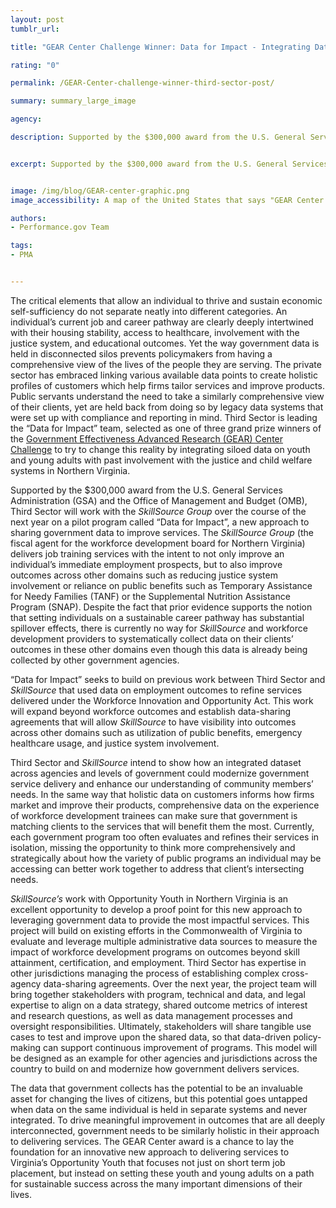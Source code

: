 ```yaml
---
layout: post
tumblr_url:

title: "GEAR Center Challenge Winner: Data for Impact - Integrating Data for Workforce Training Programs"

rating: "0"

permalink: /GEAR-Center-challenge-winner-third-sector-post/

summary: summary_large_image

agency:

description: Supported by the $300,000 award from the U.S. General Services Administration (GSA) and the Office of Management and Budget (OMB), Third Sector will work with the SkillSource Group over the course of the next year on a pilot program called “Data for Impact”, a new approach to sharing government data to improve services.


excerpt: Supported by the $300,000 award from the U.S. General Services Administration (GSA) and the Office of Management and Budget (OMB), Third Sector will work with the SkillSource Group over the course of the next year on a pilot program called “Data for Impact”, a new approach to sharing government data to improve services.


image: /img/blog/GEAR-center-graphic.png
image_accessibility: A map of the United States that says "GEAR Center Challenge Winners."

authors:
- Performance.gov Team

tags:
- PMA


---
```

The critical elements that allow an individual to thrive and sustain economic self-sufficiency do not separate neatly into different categories. An individual’s current job and career pathway are clearly deeply intertwined with their housing stability, access to healthcare, involvement with the justice system, and educational outcomes. Yet the way government data is held in disconnected silos prevents policymakers from having a comprehensive view of the lives of the people they are serving. The private sector has embraced linking various available data points to create holistic profiles of customers which help firms tailor services and improve products. Public servants understand the need to take a similarly comprehensive view of their clients, yet are held back from doing so by legacy data systems that were set up with compliance and reporting in mind. Third Sector is leading the “Data for Impact” team, selected as one of three grand prize winners of the [Government Effectiveness Advanced Research (GEAR) Center Challenge](https://www.performance.gov/GEARcenter/) to try to change this reality by integrating siloed data on youth and young adults with past involvement with the justice and child welfare systems in Northern Virginia.

Supported by the $300,000 award from the U.S. General Services Administration (GSA) and the Office of Management and Budget (OMB), Third Sector will work with the *SkillSource Group* over the course of the next year on a pilot program called “Data for Impact”, a new approach to sharing government data to improve services. The *SkillSource Group* (the fiscal agent for the workforce development board for Northern Virginia) delivers job training services with the intent to not only improve an individual’s immediate employment prospects, but to also improve outcomes across other domains such as reducing justice system involvement or reliance on public benefits such as Temporary Assistance for Needy Families (TANF) or the Supplemental Nutrition Assistance Program (SNAP). Despite the fact that prior evidence supports the notion that setting individuals on a sustainable career pathway has substantial spillover effects, there is currently no way for *SkillSource* and workforce development providers to systematically collect data on their clients’ outcomes in these other domains even though this data is already being collected by other government agencies.

“Data for Impact” seeks to build on previous work between Third Sector and *SkillSource* that used data on employment outcomes to refine services delivered under the Workforce Innovation and Opportunity Act. This work will expand beyond workforce outcomes and establish data-sharing agreements that will allow *SkillSource* to have visibility into outcomes across other domains such as utilization of public benefits, emergency healthcare usage, and justice system involvement.

Third Sector and *SkillSource* intend to show how an integrated dataset across agencies and levels of government could modernize government service delivery and enhance our understanding of community members’ needs. In the same way that holistic data on customers informs how firms market and improve their products, comprehensive data on the experience of workforce development trainees can make sure that government is matching clients to the services that will benefit them the most. Currently, each government program too often evaluates and refines their services in isolation, missing the opportunity to think more comprehensively and strategically about how the variety of public programs an individual may be accessing can better work together to address that client’s intersecting needs.

*SkillSource’s* work with Opportunity Youth in Northern Virginia is an excellent opportunity to develop a proof point for this new approach to leveraging government data to provide the most impactful services. This project will build on existing efforts in the Commonwealth of Virginia to evaluate and leverage multiple administrative data sources to measure the impact of workforce development programs on outcomes beyond skill attainment, certification, and employment. Third Sector has expertise in other jurisdictions managing the process of establishing complex cross-agency data-sharing agreements. Over the next year, the project team will bring together stakeholders with program, technical and data, and legal expertise to align on a data strategy, shared outcome metrics of interest and research questions, as well as data management processes and oversight responsibilities. Ultimately, stakeholders will share tangible use cases to test and improve upon the shared data, so that data-driven policy-making can support continuous improvement of programs. This model will be designed as an example for other agencies and jurisdictions across the country to build on and modernize how government delivers services.

The data that government collects has the potential to be an invaluable asset for changing the lives of citizens, but this potential goes untapped when data on the same individual is held in separate systems and never integrated. To drive meaningful improvement in outcomes that are all deeply interconnected, government needs to be similarly holistic in their approach to delivering services. The GEAR Center award is a chance to lay the foundation for an innovative new approach to delivering services to Virginia’s Opportunity Youth that focuses not just on short term job placement, but instead on setting these youth and young adults on a path for sustainable success across the many important dimensions of their lives.
